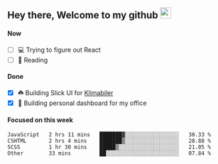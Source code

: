 ## Hey there, Welcome to my github <img src="https://media.giphy.com/media/hvRJCLFzcasrR4ia7z/giphy.gif" width="25px">

#### Now
- [ ] 💻 Trying to figure out React
- [ ] 📕 Reading

#### Done
- [x] ☘️ Building Slick UI for [Klimabiler](https://klimabiler.dk)
- [x] 🚀 Building personal dashboard for my office
 
 #### Focused on this week
<!--START_SECTION:waka-->

```text
JavaScript   2 hrs 11 mins   ███████▓░░░░░░░░░░░░░░░░░   30.33 %
CSHTML       2 hrs 4 mins    ███████▒░░░░░░░░░░░░░░░░░   28.88 %
SCSS         1 hr 30 mins    █████▒░░░░░░░░░░░░░░░░░░░   21.05 %
Other        33 mins         ██░░░░░░░░░░░░░░░░░░░░░░░   07.84 %
```

<!--END_SECTION:waka-->

